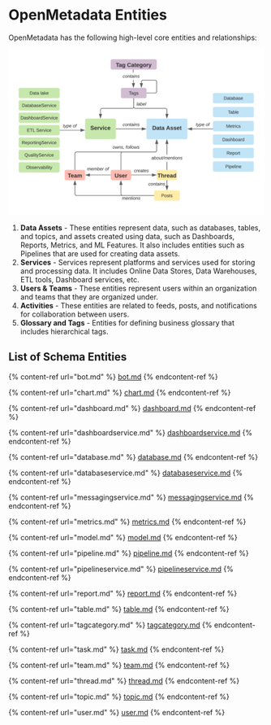 # OpenMetadata Entities

OpenMetadata has the following high-level core entities and relationships:

![](../../../../.gitbook/assets/openmetadata-entities-relationship.png)

1. **Data Assets** - These entities represent data, such as databases, tables, and topics, and assets created using data, such as Dashboards, Reports, Metrics, and ML Features. It also includes entities such as Pipelines that are used for creating data assets.  
2. **Services** - Services represent platforms and services used for storing and processing data. It includes Online Data Stores, Data Warehouses, ETL tools, Dashboard services, etc.  
3. **Users & Teams** - These entities represent users within an organization and teams that they are organized under.  
4. **Activities** - These entities are related to feeds, posts, and notifications for collaboration between users.  
5. **Glossary and Tags** - Entities for defining business glossary that includes hierarchical tags.

## List of Schema Entities

{% content-ref url="bot.md" %}
[bot.md](bot.md)
{% endcontent-ref %}

{% content-ref url="chart.md" %}
[chart.md](chart.md)
{% endcontent-ref %}

{% content-ref url="dashboard.md" %}
[dashboard.md](dashboard.md)
{% endcontent-ref %}

{% content-ref url="dashboardservice.md" %}
[dashboardservice.md](dashboardservice.md)
{% endcontent-ref %}

{% content-ref url="database.md" %}
[database.md](database.md)
{% endcontent-ref %}

{% content-ref url="databaseservice.md" %}
[databaseservice.md](databaseservice.md)
{% endcontent-ref %}

{% content-ref url="messagingservice.md" %}
[messagingservice.md](messagingservice.md)
{% endcontent-ref %}

{% content-ref url="metrics.md" %}
[metrics.md](metrics.md)
{% endcontent-ref %}

{% content-ref url="model.md" %}
[model.md](model.md)
{% endcontent-ref %}

{% content-ref url="pipeline.md" %}
[pipeline.md](pipeline.md)
{% endcontent-ref %}

{% content-ref url="pipelineservice.md" %}
[pipelineservice.md](pipelineservice.md)
{% endcontent-ref %}

{% content-ref url="report.md" %}
[report.md](report.md)
{% endcontent-ref %}

{% content-ref url="table.md" %}
[table.md](table.md)
{% endcontent-ref %}

{% content-ref url="tagcategory.md" %}
[tagcategory.md](tagcategory.md)
{% endcontent-ref %}

{% content-ref url="task.md" %}
[task.md](task.md)
{% endcontent-ref %}

{% content-ref url="team.md" %}
[team.md](team.md)
{% endcontent-ref %}

{% content-ref url="thread.md" %}
[thread.md](thread.md)
{% endcontent-ref %}

{% content-ref url="topic.md" %}
[topic.md](topic.md)
{% endcontent-ref %}

{% content-ref url="user.md" %}
[user.md](user.md)
{% endcontent-ref %}
